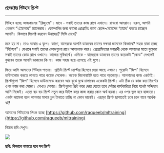 ### প্রজেক্টের গিটহাব স্ক্রিপ্ট

---

গিটহাব হচ্ছে আজকালের "রিজ্যুমে"। মানে - সবাই তাদের কাজ রাখে এখানে। রাখবো আমরাও। ধরুন, আপনি একজন “এইচআর” ম্যানেজার। কোম্পানির জন্য ভালো প্রোগ্রামিং জানা ছেলে-মেয়েদের ‘হায়ার’ করতে চাচ্ছেন আপনি। কিভাবে সিলেক্ট করবেন উনাদের? সিভি দেখে?

মনে হয় না। তাও আবার এ যুগে। কারণ, যাদেরকে আপনি ডাকবেন তাদের দক্ষতা জানবেন কিভাবে? সহজ রাস্তা হচ্ছে “গিটহাব”। যেখানে সবাই তাদের কোডগুলো রাখে আপলোড করে। প্রোগ্রামিংয়ের মহারথী থেকে আমাদের মতো বুড়োরা সবাই তাদের কোড রাখে ওখানে। কাজের সুবিধার্থে। এদিকে - যাদেরকে ডাকবেন তাদের কয়েকটা “কোড” দেখলেই বুঝবেন তাকে আপনি ডাকবেন কি না। কাজ সহজ হয়ে এসেছে এই যুগে।

ফিরে আসি আমাদের গিটহাব পাতায়। প্রতিটা স্ক্রিপ্ট চ্যাপ্টার হিসেবে দেয়া আছে এখানে। পুরোটা “জিপ” হিসেবে ডাউনলোড করতে লাগতে পারে কয়েক সেকেন্ড। কয়েক কিলোবাইট হতে পারে বড়জোড়। আপনাদের কাজ একটাই। স্ক্রিপ্টগুলো “জিপ” হিসেবে ডাউনলোড করবেন আর বুঝে বুঝে চালাবেন একেকটা স্ক্রিপ্ট। এটা ঠিক যে কাজ করা স্ক্রিপ্টের ওপর কাজ করা সোজা। শেখাও সোজা। স্ক্রিপ্টগুলো প্রিন্ট করে দেয়া যেতো তবে সেটার কার্যকারিতা নিয়ে যথেষ্ট সন্দিহান আমি নিজেই। এতো বড় বড় স্ক্রিপ্ট নতুন করে টাইপ করে কাজ করার কোন অর্থ হয়না। এর ওপর ভুল হবে হাজারো। একটা ঝামেলা হলে আপনার মাথার চুল টানাতে চাচ্ছি না কোন ভাবেই। এছাড়া স্ক্রিপ্ট ছাপাতেই চলে চলে যাবে অর্ধেক বই!

আমাদের গিটহাবের লিংক হচ্ছে [https://github.com/raqueeb/mltraining](https://github.com/raqueeb/mltraining)

নিচের ছবি দেখুন।

![](/assets/git.png)

**ছবি: কিভাবে নামাতে হবে সব স্ক্রিপ্ট**

